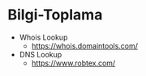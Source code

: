 # Bilgi-Toplama
- Whois Lookup
  - https://whois.domaintools.com/
- DNS Lookup
  - https://www.robtex.com/
